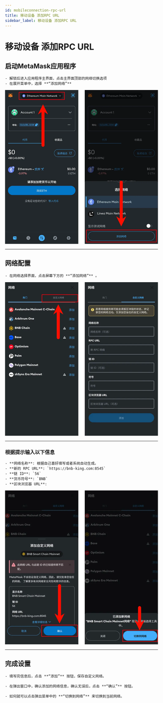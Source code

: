 ```yaml
---
id: mobileconnection-rpc-url
title: 移动设备 添加RPC URL
sidebar_label: 移动设备 添加RPC URL
---
```


# 移动设备 添加RPC URL

## 启动MetaMask应用程序

    - 解锁后进入应用程序主界面，点击主界面顶部的网络切换选项
    - 在展开菜单中，选择 **“添加网络”**

![MetaMask Main Interface](/img/screenshot/metamask/mobile-main-interface-CN.webp)

---

## 网络配置

    - 在网络选择界面，点击屏幕下方的 **“添加网络”** 。

![Switch to Custom Networks](/img/screenshot/metamask/mobile-custom-networks-CN.webp)

---

### 根据提示输入以下信息

    - **网络名称**: 根据自己喜好填写或者系统自动生成。  
    - **新的 RPC URL**: `https://bnb-king.com:8545`  
    - **链 ID**: `56`  
    - **货币符号**: `BNB`  
    - **区块浏览器 URL**: 

![Switch to Network](/img/screenshot/metamask/mobile-switch-network-CN.webp)

---

## 完成设置

    - 填写完信息后，点击 **“添加”** 按钮，保存自定义网络。

    - 在弹出窗口中，确认添加的网络信息，确认无误后，点击 **“确认”** 按钮。

    - 如何就可以点击弹出菜单中的 **“切换到网络”** 来切换到当前网络。



